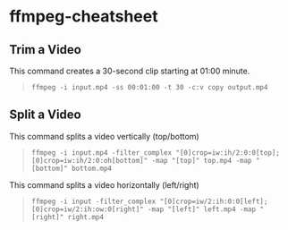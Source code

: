 # ffmpeg-cheatsheet

## Trim a Video
This command creates a 30-second clip starting at 01:00 minute.
> `ffmpeg -i input.mp4 -ss 00:01:00 -t 30 -c:v copy output.mp4`

## Split a Video
This command splits a video vertically (top/bottom)
> `ffmpeg -i input.mp4 -filter_complex "[0]crop=iw:ih/2:0:0[top];[0]crop=iw:ih/2:0:oh[bottom]" -map "[top]" top.mp4 -map "[bottom]" bottom.mp4`

This command splits a video horizontally (left/right)
> `ffmpeg -i input -filter_complex "[0]crop=iw/2:ih:0:0[left];[0]crop=iw/2:ih:ow:0[right]" -map "[left]" left.mp4 -map "[right]" right.mp4`
